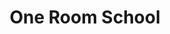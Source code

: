 ---
title: One Room School
picture: oneRoomSchool.jpg
viewer_title: One Room School
thumbnail: oneRoomSchool_t.jpg
alt: One Room School
medium: Oil - Degraded photo quality
width: 24"
height: 20"
---